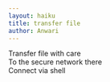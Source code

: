 ```yaml
---
layout: haiku
title: transfer file
author: Anwari
---
```


Transfer file with care<br>
To the secure network there<br>
Connect via shell<br>
